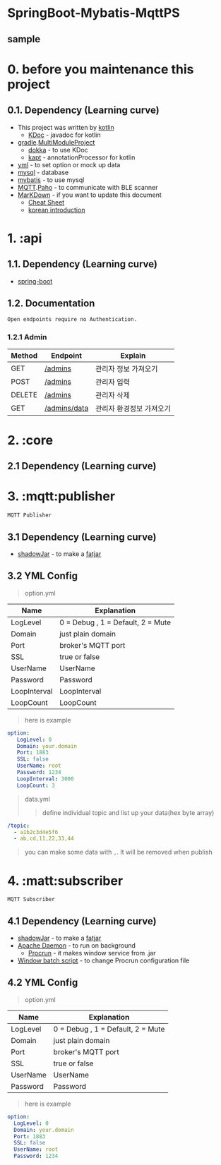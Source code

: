 SpringBoot-Mybatis-MqttPS
=========================
sample
------------
# 0. before you maintenance this project

## 0.1. Dependency (Learning curve)
* This project was written by [kotlin](https://kotlinlang.org/)
    - [KDoc](https://kotlinlang.org/docs/reference/kotlin-doc.html) - javadoc for kotlin
* [gradle](https://gradle.org/).[MultiModuleProject](https://guides.gradle.org/creating-multi-project-builds/)
    - [dokka](https://github.com/Kotlin/dokka) - to use KDoc
    - [kapt](http://kotlinlang.org/docs/reference/kapt.html) - annotationProcessor for kotlin
* [yml](http://yaml.org/) - to set option or mock up data
* [mysql](https://www.mysql.com/) - database
* [mybatis](http://www.mybatis.org/mybatis-3/) - to use mysql
* [MQTT](http://mqtt.org/).[Paho](https://www.eclipse.org/paho/) - to communicate with BLE scanner
* [MarKDown](https://www.markdownguide.org/getting-started) - if you want to update this document
    - [Cheat Sheet](https://github.com/adam-p/markdown-here/wiki/Markdown-Cheatsheet)
    - [korean introduction](https://gist.github.com/ihoneymon/652be052a0727ad59601)

# 1. :api

## 1.1. Dependency (Learning curve)

* [spring-boot](https://spring.io/projects/spring-boot)

## 1.2. Documentation

    Open endpoints require no Authentication.

### 1.2.1 Admin

Method|Endpoint|Explain
---|---|---
GET|[/admins](docs/admins/get.md)|관리자 정보 가져오기
POST|[/admins](docs/admins/post.md)|관리자 입력
DELETE|[/admins](docs/admins/delete.md)|관리자 삭제
GET|[/admins/data](docs/admins/data/get.md)|관리자 환경정보 가져오기

# 2. :core
    
## 2.1 Dependency (Learning curve)

# 3. :mqtt:publisher

    MQTT Publisher
    
## 3.1 Dependency (Learning curve)

* [shadowJar](https://github.com/johnrengelman/shadow) - to make a [fatjar](https://stackoverflow.com/questions/19150811/what-is-a-fat-jar)

## 3.2 YML Config

> option.yml

Name           |Explanation
---          |---
LogLevel       |0 = Debug , 1 = Default, 2 = Mute
Domain         |just plain domain
Port           |broker's MQTT port
SSL            |true or false
UserName       |UserName
Password       |Password
LoopInterval   |LoopInterval
LoopCount      |LoopCount

> here is example

```YAML
option:
   LogLevel: 0
   Domain: your.domain
   Port: 1883
   SSL: false
   UserName: root
   Password: 1234
   LoopInterval: 3000
   LoopCount: 3
```

> data.yml 
>   > define individual topic and list up your data(hex byte array)
```YAML
/topic:
  - a1b2c3d4e5f6
  - ab,cd,11,22,33,44
```
> you can make some data with `,`. It will be removed when publish 
# 4. :matt:subscriber

    MQTT Subscriber
    
## 4.1 Dependency (Learning curve)

* [shadowJar](https://github.com/johnrengelman/shadow) - to make a [fatjar](https://stackoverflow.com/questions/19150811/what-is-a-fat-jar)
* [Apache Daemon](https://commons.apache.org/proper/commons-daemon/) - to run on background
    - [Procrun](https://commons.apache.org/proper/commons-daemon/procrun.html) - it makes window service from .jar
* [Window batch script](https://www.lesstif.com/pages/viewpage.action?pageId=17105830) - to change Procrun configuration file

## 4.2 YML Config

> option.yml

Name           |Explanation
---          |---
LogLevel       |0 = Debug , 1 = Default, 2 = Mute
Domain         |just plain domain
Port           |broker's MQTT port
SSL            |true or false
UserName       |UserName
Password       |Password

> here is example

```YAML
option:
  LogLevel: 0
  Domain: your.domain
  Port: 1883
  SSL: false
  UserName: root
  Password: 1234
```